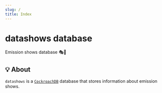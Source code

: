 ```yaml
---
slug: /
title: Index
---
```


# datashows database

Emission shows database 🎭💾

## 💡 About

`datashows` is a [`CockroachDB`](https://github.com/cockroachdb/cockroach) database
that stores information about emission shows.
